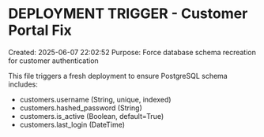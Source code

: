 # DEPLOYMENT TRIGGER - Customer Portal Fix
Created: 2025-06-07 22:02:52
Purpose: Force database schema recreation for customer authentication

This file triggers a fresh deployment to ensure PostgreSQL schema includes:
- customers.username (String, unique, indexed)
- customers.hashed_password (String)  
- customers.is_active (Boolean, default=True)
- customers.last_login (DateTime)
